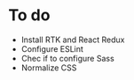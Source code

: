 # To do

- Install RTK and React Redux
- Configure ESLint
- Chec if to configure Sass
- Normalize CSS
